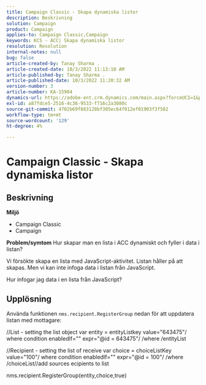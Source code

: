 ```yaml
---
title: Campaign Classic - Skapa dynamiska listor
description: Beskrivning
solution: Campaign
product: Campaign
applies-to: Campaign Classic,Campaign
keywords: KCS - ACC| Skapa dynamiska listor
resolution: Resolution
internal-notes: null
bug: false
article-created-by: Tanay Sharma .
article-created-date: 10/3/2022 11:13:10 AM
article-published-by: Tanay Sharma .
article-published-date: 10/3/2022 11:20:32 AM
version-number: 3
article-number: KA-15904
dynamics-url: https://adobe-ent.crm.dynamics.com/main.aspx?forceUCI=1&pagetype=entityrecord&etn=knowledgearticle&id=06e6a659-0c43-ed11-bba2-0022480868ff
exl-id: a87fdce5-2516-4c36-9533-f716c2a3080c
source-git-commit: 4702b69f883128bf305ec64f012ef01903f3f582
workflow-type: tm+mt
source-wordcount: '129'
ht-degree: 4%

---
```


# Campaign Classic - Skapa dynamiska listor

## Beskrivning

<b>Miljö</b>
- Campaign Classic
- Campaign



<b>Problem/symtom</b>
Hur skapar man en lista i ACC dynamiskt och fyller i data i listan?

Vi försökte skapa en lista med JavaScript-aktivitet. Listan håller på att skapas. Men vi kan inte infoga data i listan från JavaScript.

Hur infogar jag data i en lista från JavaScript?


## Upplösning


Använda funktionen `nms.recipient.RegisterGroup` nedan för att uppdatera listan med mottagare:



//List - setting the list object var entity = entityListkey value=&quot;643475&quot;/ where condition enabledIf=&quot;&quot; expr=&quot;@id = 643475&quot;/ /where /entityList



//Recipient - setting the list of receive var choice = choiceListKey value=&quot;100&quot;/ where condition enabledIf=&quot;&quot; expr=&quot;@id = 100&quot;/ /where /choiceList//add sources ecipients to list

nms.recipient.RegisterGroup(entity,choice,true)
